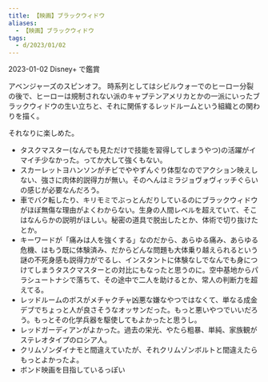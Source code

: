 ```yaml
---
title: 【映画】ブラックウィドウ
aliases:
  - 【映画】ブラックウィドウ
tags:
  - d/2023/01/02
---
```


2023-01-02 Disney+ で鑑賞

アベンジャーズのスピンオフ。
時系列としてはシビルウォーでのヒーロー分裂の後で、ヒーローは規制されない派のキャプテンアメリカとかの一派にいったブラックウィドウの生い立ちと、それに関係するレッドルームという組織との関わりを描く。

それなりに楽しめた。

- タスクマスター(なんでも見ただけで技能を習得してしまうやつ)の活躍がイマイチ少なかった。ってか大して強くもない。
- スカーレットヨハンソンがチビでややずんぐり体型なのでアクション映えしない、強さに肉体的説得力が無い。そのへんはミラジョヴォヴィッチぐらいの感じが必要なんだろう。
- 車でバク転したり、キリモミでぶっとんだりしているのにブラックウィドウがほぼ無傷な理由がよくわからない。生身の人間レベルを超えていて、そこはなんらかの説明がほしい。秘密の道具で脱出したとか、体術で切り抜けたとか。
- キーワードが「痛みは人を強くする」なのだから、あらゆる痛み、あらゆる危機、はもう既に体験済み、だからどんな問題も大体乗り越えられるという謎の不死身感も説得力がでるし、インスタントに体験なしでなんでも身につけてしまうタスクマスターとの対比にもなったと思うのに。空中基地からパラシュートナシで落ちて、その途中で二人を助けるとか、常人の判断力を超えてる。
- レッドルームのボスがメチャクチャ凶悪な嫌なやつではなくて、単なる成金デブでちょっと人が良さそうなオッサンだった。もっと悪いやつでいいだろう。もっとその化学兵器を駆使してもよかったと思うし。
- レッドガーディアンがよかった。過去の栄光、やたら粗暴、単純、家族観がステレオタイプのロシア人。
- クリムゾンダイナモと間違えていたが、それクリムゾンボルトと間違えたらもっとよかったよ。
- ボンド映画を目指しているっぽい



